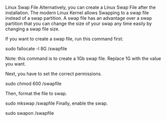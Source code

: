 Linux Swap File
Alternatively, you can create a Linux Swap File after the installation. The modern Linux Kernel allows Swapping to a swap file instead of a swap partition. A swap file has an advantage over a swap partition that you can change the size of your swap any time easily by changing a swap file size.

If you want to create a swap file, run this command first:

sudo fallocate -l 8G /swapfile

Note: this command is to create a 1Gb swap file. Replace 1G with the value you want.

Next, you have to set the correct permissions.

sudo chmod 600 /swapfile

Then, format the file to swap.

sudo mkswap /swapfile
Finally, enable the swap.

sudo swapon /swapfile
